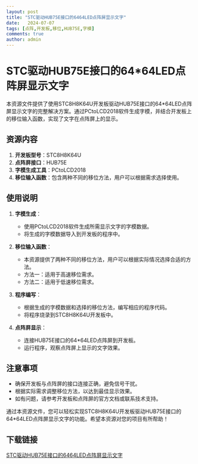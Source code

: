 ```yaml
---
layout: post
title: "STC驱动HUB75E接口的6464LED点阵屏显示文字"
date:   2024-07-07
tags: [点阵,开发板,移位,HUB75E,字模]
comments: true
author: admin
---
```

# STC驱动HUB75E接口的64*64LED点阵屏显示文字

本资源文件提供了使用STC8H8K64U开发板驱动HUB75E接口的64*64LED点阵屏显示文字的完整解决方案。通过PCtoLCD2018软件生成字模，并结合开发板上的移位输入函数，实现了文字在点阵屏上的显示。

## 资源内容

1. **开发板型号**：STC8H8K64U
2. **点阵屏接口**：HUB75E
3. **字模生成工具**：PCtoLCD2018
4. **移位输入函数**：包含两种不同的移位方法，用户可以根据需求选择使用。

## 使用说明

1. **字模生成**：
   - 使用PCtoLCD2018软件生成所需显示文字的字模数据。
   - 将生成的字模数据导入到开发板的程序中。

2. **移位输入函数**：
   - 本资源提供了两种不同的移位方法，用户可以根据实际情况选择合适的方法。
   - 方法一：适用于高速移位需求。
   - 方法二：适用于低速移位需求。

3. **程序编写**：
   - 根据生成的字模数据和选择的移位方法，编写相应的程序代码。
   - 将程序烧录到STC8H8K64U开发板中。

4. **点阵屏显示**：
   - 连接HUB75E接口的64*64LED点阵屏到开发板。
   - 运行程序，观察点阵屏上显示的文字效果。

## 注意事项

- 确保开发板与点阵屏的接口连接正确，避免信号干扰。
- 根据实际需求调整移位方法，以达到最佳显示效果。
- 如有问题，请参考开发板和点阵屏的官方文档或联系技术支持。

通过本资源文件，您可以轻松实现STC8H8K64U开发板驱动HUB75E接口的64*64LED点阵屏显示文字的功能。希望本资源对您的项目有所帮助！

## 下载链接

[STC驱动HUB75E接口的6464LED点阵屏显示文字](https://pan.quark.cn/s/63c6ec263ac6)